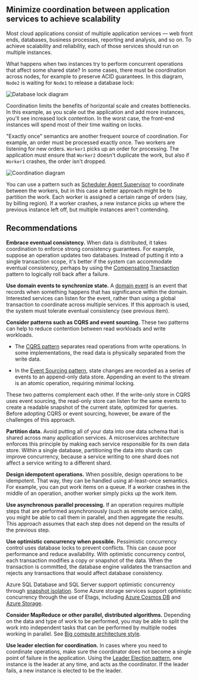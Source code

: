 <!--cSpell:ignore CQRS Etags -->

## Minimize coordination between application services to achieve scalability

Most cloud applications consist of multiple application services &mdash; web front ends, databases, business processes, reporting and analysis, and so on. To achieve scalability and reliability, each of those services should run on multiple instances.

What happens when two instances try to perform concurrent operations that affect some shared state? In some cases, there must be coordination across nodes, for example to preserve ACID guarantees. In this diagram, `Node2` is waiting for `Node1` to release a database lock:

![Database lock diagram](./images/database-lock.svg)

Coordination limits the benefits of horizontal scale and creates bottlenecks. In this example, as you scale out the application and add more instances, you'll see increased lock contention. In the worst case, the front-end instances will spend most of their time waiting on locks.

"Exactly once" semantics are another frequent source of coordination. For example, an order must be processed exactly once. Two workers are listening for new orders. `Worker1` picks up an order for processing. The application must ensure that `Worker2` doesn't duplicate the work, but also if `Worker1` crashes, the order isn't dropped.

![Coordination diagram](./images/coordination.svg)

You can use a pattern such as [Scheduler Agent Supervisor][sas-pattern] to coordinate between the workers, but in this case a better approach might be to partition the work. Each worker is assigned a certain range of orders (say, by billing region). If a worker crashes, a new instance picks up where the previous instance left off, but multiple instances aren't contending.

## Recommendations

**Embrace eventual consistency.** When data is distributed, it takes coordination to enforce strong consistency guarantees. For example, suppose an operation updates two databases. Instead of putting it into a single transaction scope, it's better if the system can accommodate eventual consistency, perhaps by using the [Compensating Transaction][compensating-transaction] pattern to logically roll back after a failure.

**Use domain events to synchronize state.** A [domain event][domain-event] is an event that records when something happens that has significance within the domain. Interested services can listen for the event, rather than using a global transaction to coordinate across multiple services. If this approach is used, the system must tolerate eventual consistency (see previous item).

**Consider patterns such as CQRS and event sourcing.** These two patterns can help to reduce contention between read workloads and write workloads.

- The [CQRS pattern][cqrs-pattern] separates read operations from write operations. In some implementations, the read data is physically separated from the write data.

- In the [Event Sourcing pattern][event-sourcing], state changes are recorded as a series of events to an append-only data store. Appending an event to the stream is an atomic operation, requiring minimal locking.

These two patterns complement each other. If the write-only store in CQRS uses event sourcing, the read-only store can listen for the same events to create a readable snapshot of the current state, optimized for queries. Before adopting CQRS or event sourcing, however, be aware of the challenges of this approach.

**Partition data.** Avoid putting all of your data into one data schema that is shared across many application services. A microservices architecture enforces this principle by making each service responsible for its own data store. Within a single database, partitioning the data into shards can improve concurrency, because a service writing to one shard does not affect a service writing to a different shard.

**Design idempotent operations.** When possible, design operations to be idempotent. That way, they can be handled using at-least-once semantics. For example, you can put work items on a queue. If a worker crashes in the middle of an operation, another worker simply picks up the work item.

**Use asynchronous parallel processing.** If an operation requires multiple steps that are performed asynchronously (such as remote service calls), you might be able to call them in parallel, and then aggregate the results. This approach assumes that each step does not depend on the results of the previous step.

**Use optimistic concurrency when possible.** Pessimistic concurrency control uses database locks to prevent conflicts. This can cause poor performance and reduce availability. With optimistic concurrency control, each transaction modifies a copy or snapshot of the data. When the transaction is committed, the database engine validates the transaction and rejects any transactions that would affect database consistency.

Azure SQL Database and SQL Server support optimistic concurrency through [snapshot isolation][sql-snapshot-isolation]. Some Azure storage services support optimistic concurrency through the use of Etags, including [Azure Cosmos DB][cosmos-db-faq] and [Azure Storage][storage-concurrency].

**Consider MapReduce or other parallel, distributed algorithms.** Depending on the data and type of work to be performed, you may be able to split the work into independent tasks that can be performed by multiple nodes working in parallel. See [Big compute architecture style][big-compute].

**Use leader election for coordination.** In cases where you need to coordinate operations, make sure the coordinator does not become a single point of failure in the application. Using the [Leader Election pattern][leader-election], one instance is the leader at any time, and acts as the coordinator. If the leader fails, a new instance is elected to be the leader.

<!-- links -->

[big-compute]: ../architecture-styles/big-compute.yml
[compensating-transaction]: ../../patterns/compensating-transaction.md
[cqrs-pattern]: ../../patterns/cqrs.md
[cosmos-db-faq]: /azure/cosmos-db/faq
[domain-event]: https://martinfowler.com/eaaDev/DomainEvent.html
[event-sourcing]: ../../patterns/event-sourcing.md
[leader-election]: ../../patterns/leader-election.md
[sas-pattern]: ../../patterns/scheduler-agent-supervisor.md
[sql-snapshot-isolation]: /sql/t-sql/statements/set-transaction-isolation-level-transact-sql
[storage-concurrency]: https://azure.microsoft.com/blog/managing-concurrency-in-microsoft-azure-storage-2
